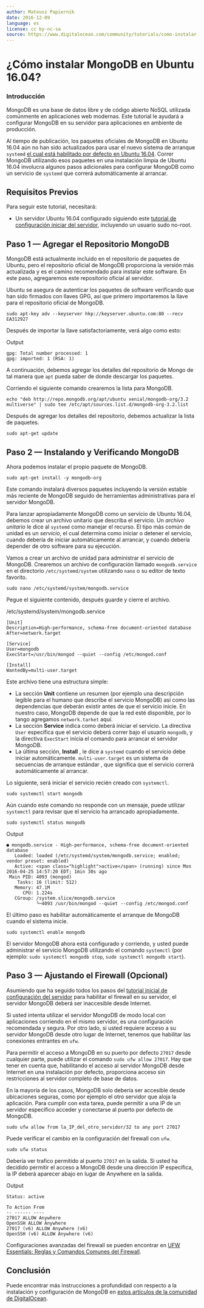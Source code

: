 ```yaml
---
author: Mateusz Papiernik
date: 2016-12-09
language: es
license: cc by-nc-sa
source: https://www.digitalocean.com/community/tutorials/como-instalar-mongodb-en-ubuntu-16-04-es
---
```


# ¿Cómo instalar MongoDB en Ubuntu 16.04?

### Introducción

MongoDB es una base de datos libre y de código abierto NoSQL utilizada comúnmente en aplicaciones web modernas. Este tutorial le ayudará a configurar MongoDB en su servidor para aplicaciones en ambiente de producción.

Al tiempo de publicación, los paquetes oficiales de MongoDB en Ubuntu 16.04 aún no han sido actualizados para usar el nuevo sistema de arranque `systemd` [el cual está habilitado por defecto en Ubuntu 16.04](what-s-new-in-ubuntu-16-04#the-systemd-init-system). Correr MongoDB utilizando esos paquetes en una instalación limpia de Ubuntu 16.04 involucra algunos pasos adicionales para configurar MongoDB como un servicio de `systemd` que correrá automáticamente al arrancar.

## Requisitos Previos

Para seguir este tutorial, necesitará:

- Un servidor Ubuntu 16.04 configurado siguiendo este [tutorial de configuración iniciar del servidor](initial-server-setup-with-ubuntu-16-04), incluyendo un usuario sudo no-root.

## Paso 1 — Agregar el Repositorio MongoDB

MongoDB está actualmente incluido en el repositorio de paquetes de Ubuntu, pero el repositorio oficial de MongoDB proporciona la versión más actualizada y es el camino recomendado para instalar este software. En este paso, agregaremos este repositorio oficial al servidor.

Ubuntu se asegura de autenticar los paquetes de software verificando que han sido firmados con llaves GPG, así que primero importaremos la llave para el repositorio oficial de MongoDB.

    sudo apt-key adv --keyserver hkp://keyserver.ubuntu.com:80 --recv EA312927

Después de importar la llave satisfactoriamente, verá algo como esto:

Output

    gpg: Total number processed: 1
    gpg: imported: 1 (RSA: 1)

A continuación, debemos agregar los detalles del repositorio de Mongo de tal manera que `apt` pueda saber de donde descargar los paquetes.

Corriendo el siguiente comando crearemos la lista para MongoDB.

    echo "deb http://repo.mongodb.org/apt/ubuntu xenial/mongodb-org/3.2 multiverse" | sudo tee /etc/apt/sources.list.d/mongodb-org-3.2.list

Después de agregar los detalles del repositorio, debemos actualizar la lista de paquetes.

    sudo apt-get update

## Paso 2 — Instalando y Verificando MongoDB

Ahora podemos instalar el propio paquete de MongoDB.

    sudo apt-get install -y mongodb-org

Este comando instalará diversos paquetes incluyendo la versión estable más reciente de MongoDB seguido de herramientas administrativas para el servidor MongoDB.

Para lanzar apropiadamente MongoDB como un servicio de Ubuntu 16.04, debemos crear un archivo unitario que describa el servicio. Un _archivo unitario_ le dice al `systemd` como manejar el recurso. El tipo más común de unidad es un _servicio_, el cual determina como iniciar o detener el servicio, cuando debería de iniciar automáticamente al arrancar, y cuando debería depender de otro software para su ejecución.

Vamos a crear un archivo de unidad para administrar el servicio de MongoDB. Crearemos un archivo de configuración llamado `mongodb.service` en el directorio `/etc/systemd/system` utilizando `nano` o su editor de texto favorito.

    sudo nano /etc/systemd/system/mongodb.service

Pegue el siguiente contenido, después guarde y cierre el archivo.

/etc/systemd/system/mongodb.service

    [Unit]
    Description=High-performance, schema-free document-oriented database
    After=network.target
    
    [Service]
    User=mongodb
    ExecStart=/usr/bin/mongod --quiet --config /etc/mongod.conf
    
    [Install]
    WantedBy=multi-user.target

Este archivo tiene una estructura simple:

- La sección **Unit** contiene un resumen (por ejemplo una descripción legible para el humano que describe el servicio MongoDB) así como las dependencias que deberán existir antes de que el servicio inicie. En nuestro caso, MongoDB depende de que la red esté disponible, por lo tango agregamos `network.tarket` aquí.
- La sección **Service** indica como deberá iniciar el servicio. La directiva `User` especifica que el servicio deberá correr bajo el usuario `mongodb`, y la directiva `ExecStart` inicia el comando para arrancar el servidor MongoDB.
- La última sección, **Install** , le dice a `systemd` cuando el servicio debe iniciar automáticamente. `multi-user.target` es un sistema de secuencias de arranque estándar , que significa que el servicio correrá automáticamente al arrancar.

Lo siguiente, será iniciar el servicio recién creado con `systemctl`.

    sudo systemctl start mongodb

Aún cuando este comando no responde con un mensaje, puede utilizar `systemctl` para revisar que el servicio ha arrancado apropiadamente.

    sudo systemctl status mongodb

Output

    ● mongodb.service - High-performance, schema-free document-oriented database
       Loaded: loaded (/etc/systemd/system/mongodb.service; enabled; vendor preset: enabled)
       Active: <span class="highlight">active</span> (running) since Mon 2016-04-25 14:57:20 EDT; 1min 30s ago
     Main PID: 4093 (mongod)
        Tasks: 16 (limit: 512)
       Memory: 47.1M
          CPU: 1.224s
       CGroup: /system.slice/mongodb.service
               └─4093 /usr/bin/mongod --quiet --config /etc/mongod.conf

El último paso es habilitar automáticamente el arranque de MongoDB cuando el sistema inicie.

    sudo systemctl enable mongodb

El servidor MongoDB ahora está configurado y corriendo, y usted puede administrar el servicio MongoDB utilizando el comando `systemctl` (por ejemplo: `sudo systemctl mongodb stop`, `sudo systemctl mongodb start`).

## Paso 3 — Ajustando el Firewall (Opcional)

Asumiendo que ha seguido todos los pasos del [tutorial inicial de configuración del servidor](initial-server-setup-with-ubuntu-16-04) para habilitar el firewall en su servidor, el servidor MongoDB deberá ser inaccesible desde Internet.

Si usted intenta utilizar el servidor MongoDB de modo local con aplicaciones corriendo en el mismo servidor, es una configuración recomendada y segura. Por otro lado, si usted requiere acceso a su servidor MongoDB desde otro lugar de Internet, tenemos que habilitar las conexiones entrantes en `ufw`.

Para permitir el acceso a MongoDB en su puerto por defecto `27017` desde cualquier parte, puede utilizar el comando `sudo ufw allow 27017`. Hay que tener en cuenta que, habilitando el acceso al servidor MongoDB desde Internet en una instalación por defecto, proporciona acceso sin restricciones al servidor completo de base de datos.

En la mayoría de los casos, MongoDB solo debería ser accesible desde ubicaciones seguras, como por ejemplo el otro servidor que aloja la aplicación. Para cumplir con esta tarea, puede permitir a una IP de un servidor específico acceder y conectarse al puerto por defecto de MongoDB.

    sudo ufw allow from la_IP_del_otro_servidor/32 to any port 27017

Puede verificar el cambio en la configuración del firewall con `ufw`.

    sudo ufw status

Debería ver trafico permitido al puerto `27017` en la salida. Si usted ha decidido permitir el acceso a MongoDB desde una dirección IP específica, la IP deberá aparecer abajo en lugar de Anywhere en la salida.

Output

    Status: active
    
    To Action From
    -- ------ ----
    27017 ALLOW Anywhere
    OpenSSH ALLOW Anywhere
    27017 (v6) ALLOW Anywhere (v6)
    OpenSSH (v6) ALLOW Anywhere (v6)

Configuraciones avanzadas del firewall se pueden encontrar en [UFW Essentials: Reglas y Comandos Comunes del Firewall](ufw-essentials-common-firewall-rules-and-commands).

## Conclusión

Puede encontrar más instrucciones a profundidad con respecto a la instalación y configuración de MongoDB en [estos artículos de la comunidad de DigitalOcean](https://www.digitalocean.com/community/search?q=mongodb).
